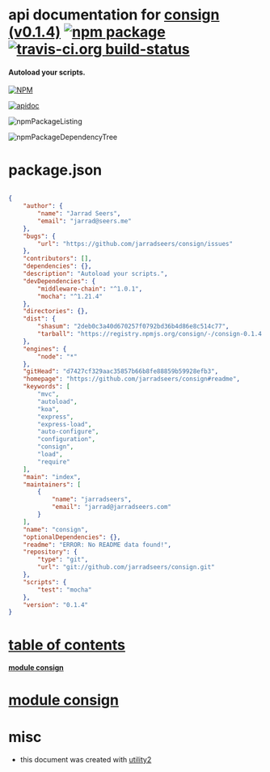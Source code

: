 # api documentation for  [consign (v0.1.4)](https://github.com/jarradseers/consign#readme)  [![npm package](https://img.shields.io/npm/v/npmdoc-consign.svg?style=flat-square)](https://www.npmjs.org/package/npmdoc-consign) [![travis-ci.org build-status](https://api.travis-ci.org/npmdoc/node-npmdoc-consign.svg)](https://travis-ci.org/npmdoc/node-npmdoc-consign)
#### Autoload your scripts.

[![NPM](https://nodei.co/npm/consign.png?downloads=true)](https://www.npmjs.com/package/consign)

[![apidoc](https://npmdoc.github.io/node-npmdoc-consign/build/screenCapture.buildNpmdoc.browser._2Fhome_2Ftravis_2Fbuild_2Fnpmdoc_2Fnode-npmdoc-consign_2Ftmp_2Fbuild_2Fapidoc.html.png)](https://npmdoc.github.io/node-npmdoc-consign/build/apidoc.html)

![npmPackageListing](https://npmdoc.github.io/node-npmdoc-consign/build/screenCapture.npmPackageListing.svg)

![npmPackageDependencyTree](https://npmdoc.github.io/node-npmdoc-consign/build/screenCapture.npmPackageDependencyTree.svg)



# package.json

```json

{
    "author": {
        "name": "Jarrad Seers",
        "email": "jarrad@seers.me"
    },
    "bugs": {
        "url": "https://github.com/jarradseers/consign/issues"
    },
    "contributors": [],
    "dependencies": {},
    "description": "Autoload your scripts.",
    "devDependencies": {
        "middleware-chain": "^1.0.1",
        "mocha": "^1.21.4"
    },
    "directories": {},
    "dist": {
        "shasum": "2deb0c3a40d670257f0792bd36b4d86e8c514c77",
        "tarball": "https://registry.npmjs.org/consign/-/consign-0.1.4.tgz"
    },
    "engines": {
        "node": "*"
    },
    "gitHead": "d7427cf329aac35857b66b8fe88859b59928efb3",
    "homepage": "https://github.com/jarradseers/consign#readme",
    "keywords": [
        "mvc",
        "autoload",
        "koa",
        "express",
        "express-load",
        "auto-configure",
        "configuration",
        "consign",
        "load",
        "require"
    ],
    "main": "index",
    "maintainers": [
        {
            "name": "jarradseers",
            "email": "jarrad@jarradseers.com"
        }
    ],
    "name": "consign",
    "optionalDependencies": {},
    "readme": "ERROR: No README data found!",
    "repository": {
        "type": "git",
        "url": "git://github.com/jarradseers/consign.git"
    },
    "scripts": {
        "test": "mocha"
    },
    "version": "0.1.4"
}
```



# <a name="apidoc.tableOfContents"></a>[table of contents](#apidoc.tableOfContents)

#### [module consign](#apidoc.module.consign)



# <a name="apidoc.module.consign"></a>[module consign](#apidoc.module.consign)



# misc
- this document was created with [utility2](https://github.com/kaizhu256/node-utility2)
